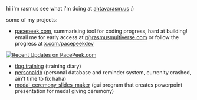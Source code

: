hi i'm rasmus see what i'm doing at [ahtavarasm.us](https://ahtavarasm.us) :)

some of my projects:
- [pacepeek.com](https://pacepeek.com), summarising tool for coding progress, hard at building!
email me for early access at [r@rasmusmultiverse.com](mailto:r@rasmusmultiverse.com)
or follow the progress at [x.com/pacepeekdev](https://x.com/pacepeekdev) 

[![Recent Updates on PacePeek.com](https://pacepeek.com/widget_svg_org/149307331/648903558/3?fill_color=232626&stroke_color=0a8eb0&text_color=ffffff)](https://pacepeek.com/pacepeek)

- [tlog.training](https://github.com/ahtavarasmus/tlog) (training diary)
- [personaldb](https://github.com/ahtavarasmus/personaldb) (personal database and reminder system, currenlty crashed, ain't time to fix haha)
- [medal_ceremony_slides_maker](https://github.com/ahtavarasmus/medal_cerenomy_slides_maker) (gui program that creates powerpoint presentation for medal giving ceremony)

